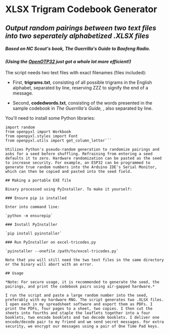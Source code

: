 # XLSX Trigram Codebook Generator

## *Output random pairings between two text files into two seperately alphabetized .XLSX files*

##### Based on NC Scout's book, *The Guerrilla's Guide to Baofeng Radio.*

#### *(Using the [OpenOTP32](https://github.com/emergencyrussell/OpenOTP32) just got a whole lot more efficient!)*

The script needs two text files with exact filenames (files included):

- First, **trigrams.txt**, consisting of all possible trigrams in the English alphabet, separated by line, reserving ZZZ to signify the end of a message.

- Second, **codedwords.txt**, consisting of the words presented in the sample codebook in *The Guerrilla's Guide,* , also separated by line.

You'll need to install some Python libraries:

```import pandas as pd
import random
from openpyxl import Workbook
from openpyxl.styles import Font
from openpyxl.utils import get_column_letter```

Utilizes Python's pseudo-random generation to randomize pairings and asks for a seed before shuffling. Refraining from entering a seed defaults it to zero. Hardware randomization can be pasted as the seed to increase security. For example, an ESP32 can be programmed to generate true random numbers into the Arduino IDE's Serial Monitor, which can then be copied and pasted into the seed field.

## Making a portable EXE file

Binary processed using PyInstaller. To make it yourself:

### Ensure pip is installed

Enter into command line:

`python -m ensurepip`

### Install PyInstaller

`pip install pyinstaller`

### Run PyInstaller on excel-tricodes.py

`pyinstaller --onefile /path/to/excel-tricodes.py`

Note that you will still need the two text files in the same directory or the binary will abort with an error.

## Usage

*Note: For secure usage, it is recommended to generate the seed, the pairings, and print the codebook pairs using air-gapped hardware.*

I run the script and paste a large random number into the seed, preferably with my hardware RNG. The script generates two .XLSX files. I open each in my spreadsheet software and export them as PDFs. I print the PDFs, four pages to a sheet, two copies. I then cut the sheets into fourths and staple the leaflets together into a four booklets, two encode booklets and two decode booklets. I deliver one encode/decode pair to my friend and we send secret messages. For extra security, we encrypt our messages using a pair of One Time Pad keys.